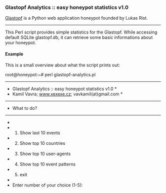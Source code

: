 ### Glastopf Analytics :: easy honeypot statistics v1.0

[Glastopf](https://github.com/glastopf/glastopf) is a Python web application honeypot founded by Lukas Rist.

---

This Perl script provides simple statistics for the Glastopf. While accessing default SQLite glastopf.db, it can retrieve some basic informations about your honeypot.

#### Example

This is a small overview about what the script prints out:

root@honeypot:~# perl glastopf-analytics.pl

* * * * * * * * * * * * * * * * * * * * * * * * * * * *
* Glastopf Analytics :: easy honeypot statistics v1.0 *
*  Kamil Vavra; www.xexexe.cz; vavkamil(at)gmail.com  *
* * * * * * * * * * * * * * * * * * * * * * * * * * * *
* What to do?
* * * * * * *
*
* 1) Show last 10 events
* 2) Show top 10 countries
* 3) Show top 10 user-agents
* 4) Show top 10 event patterns
* 5) exit
*
* Enter number of your choice (1-5):

